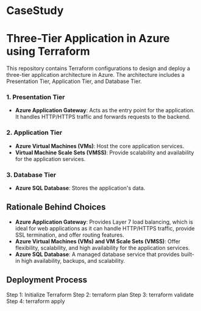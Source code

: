 # CaseStudy
# Three-Tier Application in Azure using Terraform

This repository contains Terraform configurations to design and deploy a three-tier application architecture in Azure. The architecture includes a Presentation Tier, Application Tier, and Database Tier.

### 1. Presentation Tier
- **Azure Application Gateway**: Acts as the entry point for the application. It handles HTTP/HTTPS traffic and forwards requests to the backend.

### 2. Application Tier
- **Azure Virtual Machines (VMs)**: Host the core application services.
- **Virtual Machine Scale Sets (VMSS)**: Provide scalability and availability for the application services.

### 3. Database Tier
- **Azure SQL Database**: Stores the application's data.

## Rationale Behind Choices

- **Azure Application Gateway**: Provides Layer 7 load balancing, which is ideal for web applications as it can handle HTTP/HTTPS traffic, provide SSL termination, and offer routing features.
- **Azure Virtual Machines (VMs) and VM Scale Sets (VMSS)**: Offer flexibility, scalability, and high availability for the application services.
- **Azure SQL Database**: A managed database service that provides built-in high availability, backups, and scalability.

## Deployment Process
Step 1: Initialize Terraform
Step 2: terraform plan
Step 3: terraform validate
Step 4: terraform apply
